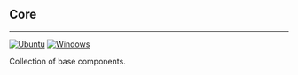 ## Core 

---

[![Ubuntu](https://github.com/timow-gh/Core/actions/workflows/ubuntu.yml/badge.svg?branch=main)](https://github.com/timow-gh/Core/actions/workflows/ubuntu.yml)
[![Windows](https://github.com/timow-gh/Core/actions/workflows/windows.yml/badge.svg?branch=main)](https://github.com/timow-gh/Core/actions/workflows/windows.yml)

Collection of base components.

 
